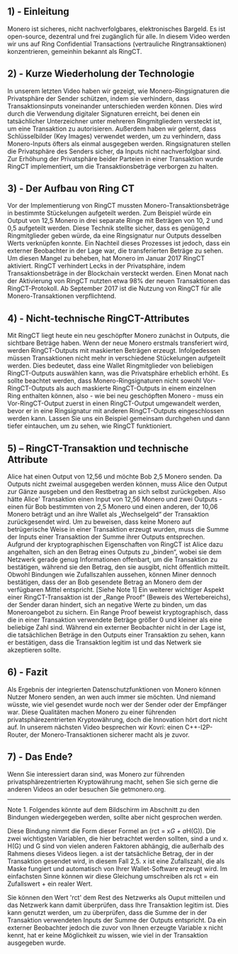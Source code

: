 ## 1) - Einleitung

Monero ist sicheres, nicht nachverfolgbares, elektronisches Bargeld. Es ist open-source, dezentral und frei zugänglich für alle.
In diesem Video werden wir uns auf Ring Confidential Transactions (vertrauliche Ringtransaktionen) konzentrieren, gemeinhin bekannt als RingCT.

## 2) - Kurze Wiederholung der Technologie

In unserem letzten Video haben wir gezeigt, wie Monero-Ringsignaturen die Privatsphäre der Sender schützen, indem sie verhindern, dass Transaktionsinputs voneinander unterschieden werden können.
Dies wird durch die Verwendung digitaler Signaturen erreicht, bei denen ein tatsächlicher Unterzeichner unter mehreren Ringmitgliedern versteckt ist, um eine Transaktion zu autorisieren.
Außerdem haben wir gelernt, dass Schlüsselbilder (Key Images) verwendet werden, um zu verhindern, dass Monero-Inputs öfters als einmal ausgegeben werden.
Ringsignaturen stellen die Privatsphäre des Senders sicher, da Inputs nicht nachverfolgbar sind.
Zur Erhöhung der Privatsphäre beider Parteien in einer Transaktion wurde RingCT implementiert, um die Transaktionsbeträge verborgen zu halten.

## 3) - Der Aufbau von Ring CT

Vor der Implementierung von RingCT mussten Monero-Transaktionsbeträge in bestimmte Stückelungen aufgeteilt werden.
Zum Beispiel würde ein Output von 12,5 Monero in drei separate Ringe mit Beträgen von 10, 2 und 0,5 aufgeteilt werden.
Diese Technik stellte sicher, dass es genügend Ringmitglieder geben würde, da eine Ringsignatur nur Outputs desselben Werts verknüpfen konnte.
Ein Nachteil dieses Prozesses ist jedoch, dass ein externer Beobachter in der Lage war, die transferierten Beträge zu sehen.
Um diesen Mangel zu beheben, hat Monero im Januar 2017 RingCT aktiviert.
RingCT verhindert Lecks in der Privatsphäre, indem Transaktionsbeträge in der Blockchain versteckt werden.
Einen Monat nach der Aktivierung von RingCT nutzten etwa 98% der neuen Transaktionen das RingCT-Protokoll.
Ab September 2017 ist die Nutzung von RingCT für alle Monero-Transaktionen verpflichtend.


## 4) - Nicht-technische RingCT-Attributes

Mit RingCT liegt heute ein neu geschöpfter Monero zunächst in Outputs, die sichtbare Beträge haben.
Wenn der neue Monero erstmals transferiert wird, werden RingCT-Outputs mit maskierten Beträgen erzeugt.
Infolgedessen müssen Transaktionen nicht mehr in verschiedene Stückelungen aufgeteilt werden.
Dies bedeutet, dass eine Wallet Ringmitglieder von beliebigen RingCT-Outputs auswählen kann, was die Privatsphäre erheblich erhöht.
Es sollte beachtet werden, dass Monero-Ringsignaturen nicht sowohl Vor-RingCT-Outputs als auch maskierte RingCT-Outputs in einem einzelnen Ring enthalten können, also - wie bei neu geschöpften Monero - muss ein Vor-RingCT-Output zuerst in einen RingCT-Output umgewandelt werden, bevor er in eine Ringsignatur mit anderen RingCT-Outputs eingeschlossen werden kann.
Lassen Sie uns ein Beispiel gemeinsam durchgehen und dann tiefer eintauchen, um zu sehen, wie RingCT funktioniert.

## 5) – RingCT-Transaktion und technische Attribute

Alice hat einen Output von 12,56 und möchte Bob 2,5 Monero senden.
Da Outputs nicht zweimal ausgegeben werden können, muss Alice den Output zur Gänze ausgeben und den Restbetrag an sich selbst zurückgeben.
Also hätte Alice' Transaktion einen Input von 12,56 Monero und zwei Outputs - einen für Bob bestimmten von 2,5 Monero und einen anderen, der 10,06 Monero beträgt und an ihre Wallet als „Wechselgeld“ der Transaktion zurückgesendet wird.
Um zu beweisen, dass keine Monero auf betrügerische Weise in einer Transaktion erzeugt wurden, muss die Summe der Inputs einer Transaktion der Summe ihrer Outputs entsprechen.
Aufgrund der kryptographischen Eigenschaften von RingCT ist Alice dazu angehalten, sich an den Betrag eines Outputs zu „binden“, wobei sie dem Netzwerk gerade genug Informationen offenbart, um die Transaktion zu bestätigen, während sie den Betrag, den sie ausgibt, nicht öffentlich mitteilt.
Obwohl Bindungen wie Zufallszahlen aussehen, können Miner dennoch bestätigen, dass der an Bob gesendete Betrag an Monero dem der verfügbaren Mittel entspricht. [Siehe Note 1]
Ein weiterer wichtiger Aspekt einer RingCT-Transaktion ist der „Range Proof“ (Beweis des Wertebereichs), der Sender daran hindert, sich an negative Werte zu binden, um das Moneroangebot zu sichern.
Ein Range Proof beweist kryptographisch, dass die in einer Transaktion verwendete Beträge größer 0 und kleiner als eine beliebige Zahl sind.
Während ein externer Beobachter nicht in der Lage ist, die tatsächlichen Beträge in den Outputs einer Transaktion zu sehen, kann er bestätigen, dass die Transaktion legitim ist und das Netwerk sie akzeptieren sollte.

## 6) - Fazit

Als Ergebnis der integrierten Datenschutzfunktionen von Monero können Nutzer Monero senden, an wen auch immer sie möchten. Und niemand wüsste, wie viel gesendet wurde noch wer der Sender oder der Empfänger war.
Diese Qualitäten machen Monero zu einer führenden privatsphärezentrierten Kryptowährung, doch die Innovation hört dort nicht auf.
In unserem nächsten Video besprechen wir Kovri: einen C++-I2P-Router, der Monero-Transaktionen sicherer macht als je zuvor.

## 7) - Das Ende?

Wenn Sie interessiert daran sind, was Monero zur führenden privatsphärezentrierten Kryptowährung macht, sehen Sie sich gerne die anderen Videos an oder besuchen Sie getmonero.org.

--------------------------------------------------

Note 1. Folgendes könnte auf dem Bildschirm im Abschnitt zu den Bindungen wiedergegeben werden, sollte aber nicht gesprochen werden.

Diese Bindung nimmt die Form dieser Formel an (rct = x*G + a*H(G)).
Die zwei wichtigsten Variablen, die hier betrachtet werden sollten, sind a und x.
H(G) und G sind von vielen anderen Faktoren abhängig, die außerhalb des Rahmens dieses Videos liegen.
a ist der tatsächliche Betrag, der in der Transaktion gesendet wird, in diesem Fall 2,5.
x ist eine Zufallszahl, die als Maske fungiert und automatisch von Ihrer Wallet-Software erzeugt wird.
Im einfachsten Sinne können wir diese Gleichung umschreiben als rct = ein Zufallswert + ein realer Wert.

Sie können den Wert 'rct' dem Rest des Netzwerks als Ouput mitteilen und das Netzwerk kann damit überprüfen, dass Ihre Transaktion legitim ist. Dies kann genutzt werden, um zu überprüfen, dass die Summe der in der Transaktion verwendeten Inputs der Summe der Outputs entspricht.
Da ein externer Beobachter jedoch die zuvor von Ihnen erzeugte Variable x nicht kennt, hat er keine Möglichkeit zu wissen, wie viel in der Transaktion ausgegeben wurde.
